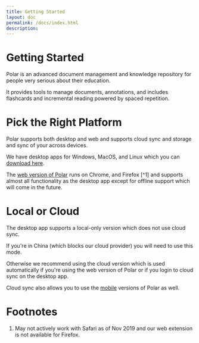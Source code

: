 ```yaml
---
title: Getting Started
layout: doc
permalink: /docs/index.html
description:  
---
```


# Getting Started 

Polar is an advanced document management and knowledge repository for people very serious about their education.

It provides tools to manage documents, annotations, and includes flashcards and incremental reading powered by spaced repetition.

# Pick the Right Platform

Polar supports both desktop and web and supports cloud sync and storage and sync of your across devices.

We have desktop apps for Windows, MacOS, and Linux which you can [download here](https://getpolarized.io/download.html).

The [web version of Polar](https://app.getpolarized.io) runs on Chrome, and Firefox [^1] and supports almost all functionality as the desktop app except 
for offline support which will come in the future. 

# Local or Cloud

The desktop app supports a local-only version which does not use cloud sync. 

If you're in China (which blocks our cloud provider) you will need to use this mode. 

Otherwise we recommend using the cloud version which is used automatically if you're using the web version of Polar
or if you login to cloud sync on the desktop app.

Cloud sync also allows you to use the [mobile](/docs/mobile.html) versions of Polar as well.

# Footnotes

1. May not actively work with Safari as of Nov 2019 and our web extension is not available for Firefox.
